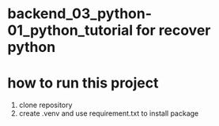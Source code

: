 # backend_03_python-01_python_tutorial  for recover python


# how to run this project

1. clone repository
2. create .venv and use requirement.txt to install package